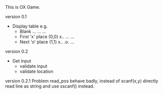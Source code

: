 This is OX Game.

version 0.1
- Display table e.g.
	- Blank
	  ...
	  ...
      ...
	- First 'x' place (0,0)
	  x..
      ...
      ...
	- Next 'o' place (1,1)
      x..
      .o.
	  ...

version 0.2
- Get input
    - validate input
    - validate location

version 0.2.1
	Problem read_pos behave badly, instead of scanf(x,y) directly
	read line as string and use sscanf() instead.
